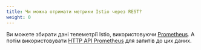```yaml
---
title: Чи можна отримати метрики Istio через REST?
weight: 0
---
```


Ви можете збирати дані телеметрії Istio, використовуючи [Prometheus](/docs/tasks/observability/metrics/querying-metrics/). А потім використовувати [HTTP API Prometheus](https://prometheus.io/docs/prometheus/latest/querying/api/) для запитів до цих даних.
